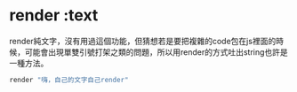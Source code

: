 # render :text

render純文字，沒有用過這個功能，但猜想若是要把複雜的code包在js裡面的時候，可能會出現單雙引號打架之類的問題，所以用render的方式吐出string也許是一種方法。
```ruby
render "嗨，自己的文字自己render"
```
